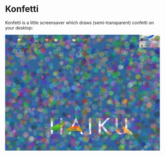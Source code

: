 Konfetti
========
Konfetti is a little screensaver which draws (semi-transparent) confetti on your desktop:

![screenshot](./images/screenshot.png)
